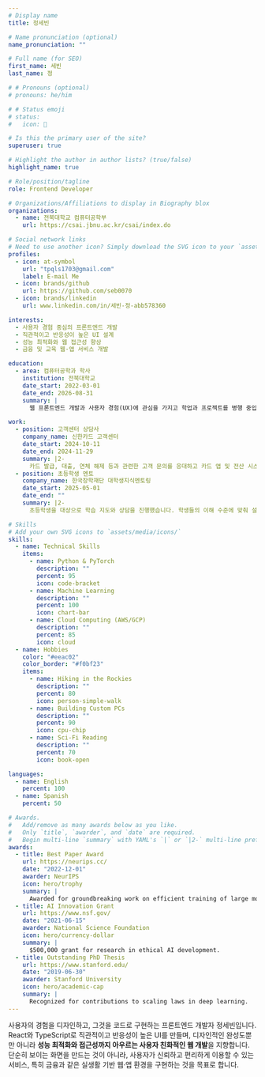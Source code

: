 ```yaml
---
# Display name
title: 정세빈

# Name pronunciation (optional)
name_pronunciation: ""

# Full name (for SEO)
first_name: 세빈
last_name: 정

# # Pronouns (optional)
# pronouns: he/him

# # Status emoji
# status:
#   icon: 🚀

# Is this the primary user of the site?
superuser: true

# Highlight the author in author lists? (true/false)
highlight_name: true

# Role/position/tagline
role: Frontend Developer

# Organizations/Affiliations to display in Biography blox
organizations:
  - name: 전북대학교 컴퓨터공학부
    url: https://csai.jbnu.ac.kr/csai/index.do

# Social network links
# Need to use another icon? Simply download the SVG icon to your `assets/media/icons/` folder.
profiles:
  - icon: at-symbol
    url: "tpqls1703@gmail.com"
    label: E-mail Me
  - icon: brands/github
    url: https://github.com/seb0070
  - icon: brands/linkedin
    url: www.linkedin.com/in/세빈-정-abb578360

interests:
  - 사용자 경험 중심의 프론트엔드 개발
  - 직관적이고 반응성이 높은 UI 설계
  - 성능 최적화와 웹 접근성 향상
  - 금융 및 교육 웹·앱 서비스 개발

education:
  - area: 컴퓨터공학과 학사
    institution: 전북대학교
    date_start: 2022-03-01
    date_end: 2026-08-31
    summary: |
      웹 프론트엔드 개발과 사용자 경험(UX)에 관심을 가지고 학업과 프로젝트를 병행 중입니다.

work:
  - position: 고객센터 상담사
    company_name: 신한카드 고객센터
    date_start: 2024-10-11
    date_end: 2024-11-29
    summary: |2-
      카드 발급, 대출, 연체 해제 등과 관련한 고객 문의를 응대하고 카드 앱 및 전산 시스템을 통해 계정 관리 업무를 지원했습니다. 다양한 고객 상황을 접하며 **실제 금융 서비스의 흐름과 사용자 요구**를 이해했습니다.
  - position: 초등학생 멘토
    company_name: 한국장학재단 대학생지식멘토링
    date_start: 2025-05-01
    date_end: ""
    summary: |2-
      초등학생을 대상으로 학습 지도와 상담을 진행했습니다. 학생들의 이해 수준에 맞춰 설명 방식을 조정하며, **체계적인 학습 방향을 설계하고 쉽게 전달하는 방법**을 익혔습니다.

# Skills
# Add your own SVG icons to `assets/media/icons/`
skills:
  - name: Technical Skills
    items:
      - name: Python & PyTorch
        description: ""
        percent: 95
        icon: code-bracket
      - name: Machine Learning
        description: ""
        percent: 100
        icon: chart-bar
      - name: Cloud Computing (AWS/GCP)
        description: ""
        percent: 85
        icon: cloud
  - name: Hobbies
    color: "#eeac02"
    color_border: "#f0bf23"
    items:
      - name: Hiking in the Rockies
        description: ""
        percent: 80
        icon: person-simple-walk
      - name: Building Custom PCs
        description: ""
        percent: 90
        icon: cpu-chip
      - name: Sci-Fi Reading
        description: ""
        percent: 70
        icon: book-open

languages:
  - name: English
    percent: 100
  - name: Spanish
    percent: 50

# Awards.
#   Add/remove as many awards below as you like.
#   Only `title`, `awarder`, and `date` are required.
#   Begin multi-line `summary` with YAML's `|` or `|2-` multi-line prefix and indent 2 spaces below.
awards:
  - title: Best Paper Award
    url: https://neurips.cc/
    date: "2022-12-01"
    awarder: NeurIPS
    icon: hero/trophy
    summary: |
      Awarded for groundbreaking work on efficient training of large models.
  - title: AI Innovation Grant
    url: https://www.nsf.gov/
    date: "2021-06-15"
    awarder: National Science Foundation
    icon: hero/currency-dollar
    summary: |
      $500,000 grant for research in ethical AI development.
  - title: Outstanding PhD Thesis
    url: https://www.stanford.edu/
    date: "2019-06-30"
    awarder: Stanford University
    icon: hero/academic-cap
    summary: |
      Recognized for contributions to scaling laws in deep learning.
---
```


사용자의 경험을 디자인하고, 그것을 코드로 구현하는 프론트엔드 개발자 정세빈입니다.  
React와 TypeScript로 직관적이고 반응성이 높은 UI를 만들며, 디자인적인 완성도뿐만 아니라 **성능 최적화와 접근성까지 아우르는 사용자 친화적인 웹 개발**을 지향합니다.  
단순히 보이는 화면을 만드는 것이 아니라, 사용자가 신뢰하고 편리하게 이용할 수 있는 서비스, 특히 금융과 같은 실생활 기반 웹·앱 환경을 구현하는 것을 목표로 합니다.
